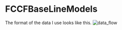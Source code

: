# FCCFBaseLineModels

The format of the data I use looks like this. 
![data_flow](https://user-images.githubusercontent.com/54457248/127681868-68a075e3-7268-48f8-9d74-244a591cbbdb.PNG)
